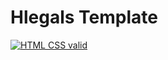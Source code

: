 # Hlegals Template

[![HTML CSS valid](https://github.com/FomenkoAndrey/20221202_____hlegals-template/actions/workflows/HTML5Validator.yml/badge.svg)](https://github.com/FomenkoAndrey/20221202_____hlegals-template/actions/workflows/HTML5Validator.yml)
